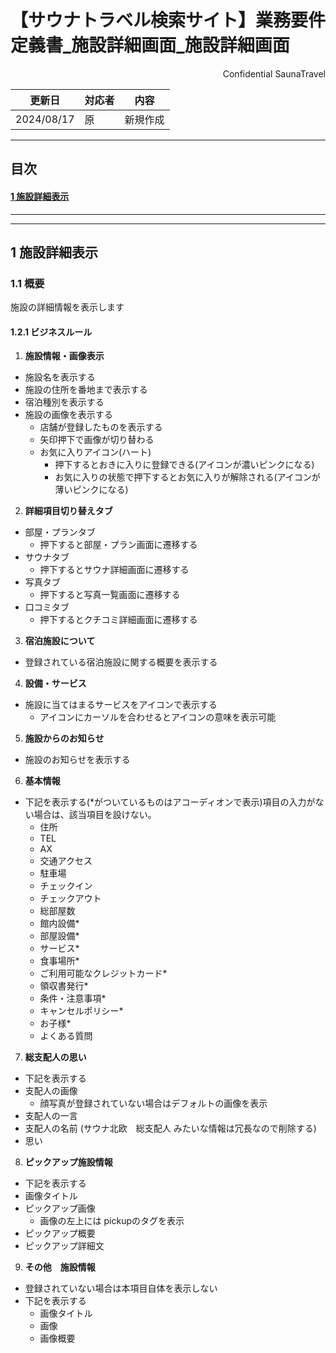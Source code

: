 # 【サウナトラベル検索サイト】業務要件定義書\_施設詳細画面\_施設詳細画面

<div style="text-align: right;">
Confidential SaunaTravel
</div>

|更新日|対応者|内容|
|-|-|-|
| 2024/08/17 | 原 | 新規作成 |

***

## 目次
#### [1 施設詳細表示](#anchor1)

***


***

<a id="anchor1"></a>

## 1 施設詳細表示

### 1.1 概要

施設の詳細情報を表示します

#### 1.2.1 ビジネスルール

1. **施設情報・画像表示**
- 施設名を表示する
- 施設の住所を番地まで表示する
- 宿泊種別を表示する
- 施設の画像を表示する
  - 店舗が登録したものを表示する
  - 矢印押下で画像が切り替わる
  - お気に入りアイコン(ハート)
       - 押下するとおきに入りに登録できる(アイコンが濃いピンクになる)
       - お気に入りの状態で押下するとお気に入りが解除される(アイコンが薄いピンクになる)

2. **詳細項目切り替えタブ**
- 部屋・プランタブ
  - 押下すると部屋・プラン画面に遷移する
- サウナタブ
  - 押下するとサウナ詳細画面に遷移する
- 写真タブ
  - 押下すると写真一覧画面に遷移する
- 口コミタブ
  - 押下するとクチコミ詳細画面に遷移する

3. **宿泊施設について**
- 登録されている宿泊施設に関する概要を表示する

4. **設備・サービス**
- 施設に当てはまるサービスをアイコンで表示する
  - アイコンにカーソルを合わせるとアイコンの意味を表示可能

5. **施設からのお知らせ**
- 施設のお知らせを表示する

6. **基本情報**
- 下記を表示する(*がついているものはアコーディオンで表示)項目の入力がない場合は、該当項目を設けない。
  - 住所
  - TEL
  - AX
  - 交通アクセス
  - 駐車場
  - チェックイン
  - チェックアウト
  - 総部屋数
  - 館内設備*
  - 部屋設備*
  - サービス*
  - 食事場所*
  - ご利用可能なクレジットカード*
  - 領収書発行*
  - 条件・注意事項*
  - キャンセルポリシー*
  - お子様*
  - よくある質問

7. **総支配人の思い**
 - 下記を表示する
  - 支配人の画像
    - 顔写真が登録されていない場合はデフォルトの画像を表示
  - 支配人の一言
  - 支配人の名前 (サウナ北欧　総支配人 みたいな情報は冗長なので削除する)
  - 思い

8. **ピックアップ施設情報**
- 下記を表示する
 - 画像タイトル 
 - ピックアップ画像
   - 画像の左上には pickupのタグを表示
 - ピックアップ概要
 - ピックアップ詳細文  

9. **その他　施設情報**
- 登録されていない場合は本項目自体を表示しない
- 下記を表示する
  - 画像タイトル
  - 画像
  - 画像概要 
